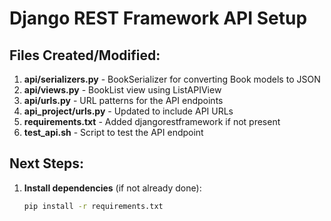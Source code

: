 # Django REST Framework API Setup

## Files Created/Modified:

1. **api/serializers.py** - BookSerializer for converting Book models to JSON
2. **api/views.py** - BookList view using ListAPIView
3. **api/urls.py** - URL patterns for the API endpoints
4. **api_project/urls.py** - Updated to include API URLs
5. **requirements.txt** - Added djangorestframework if not present
6. **test_api.sh** - Script to test the API endpoint

## Next Steps:

1. **Install dependencies** (if not already done):
   ```bash
   pip install -r requirements.txt

